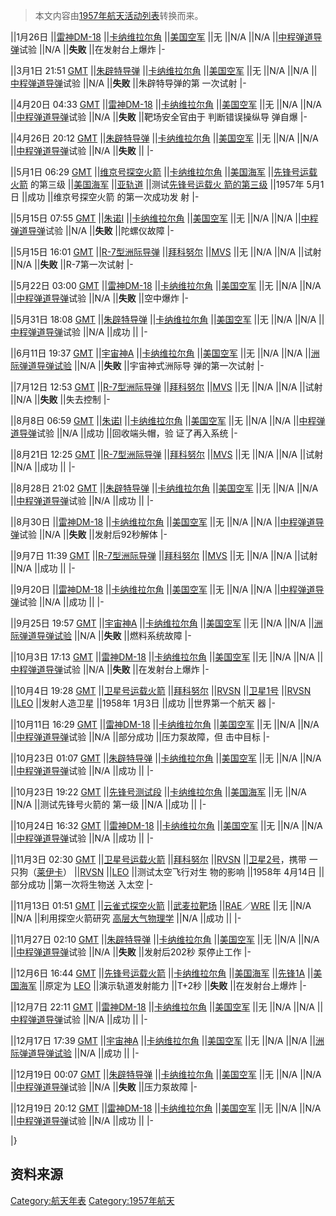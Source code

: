 > 本文内容由[1957年航天活动列表](https://zh.wikipedia.org/wiki/1957年航天活动列表)转换而来。


||<span id="1月"></span>1月26日 ||[雷神DM-18](https://zh.wikipedia.org/wiki/雷神式运载火箭 "wikilink") ||[卡纳维拉尔角](../Page/卡纳维拉尔角.md "wikilink") ||[美国空军](../Page/美国空军.md "wikilink") ||无 ||N/A ||N/A ||[中程弹道导弹](../Page/中程弹道导弹.md "wikilink")试验 ||N/A ||**失败** ||在发射台上爆炸 |-

||<span id="3月"></span>3月1日
21:51 [GMT](https://zh.wikipedia.org/wiki/GMT "wikilink") ||[朱辟特导弹](https://zh.wikipedia.org/wiki/朱辟特导弹 "wikilink") ||[卡纳维拉尔角](../Page/卡纳维拉尔角.md "wikilink") ||[美国空军](../Page/美国空军.md "wikilink") ||无 ||N/A ||N/A ||[中程弹道导弹](../Page/中程弹道导弹.md "wikilink")试验 ||N/A ||**失败** ||朱辟特导弹的第
一次试射 |-

||<span id="4月"></span>4月20日
04:33 [GMT](https://zh.wikipedia.org/wiki/GMT "wikilink") ||[雷神DM-18](https://zh.wikipedia.org/wiki/雷神式运载火箭 "wikilink") ||[卡纳维拉尔角](../Page/卡纳维拉尔角.md "wikilink") ||[美国空军](../Page/美国空军.md "wikilink") ||无 ||N/A ||N/A ||[中程弹道导弹](../Page/中程弹道导弹.md "wikilink")试验 ||N/A ||**失败** ||靶场安全官由于
判断错误操纵导
弹自爆 |-

||4月26日
20:12 [GMT](https://zh.wikipedia.org/wiki/GMT "wikilink") ||[朱辟特导弹](https://zh.wikipedia.org/wiki/朱辟特导弹 "wikilink") ||[卡纳维拉尔角](../Page/卡纳维拉尔角.md "wikilink") ||[美国空军](../Page/美国空军.md "wikilink") ||无 ||N/A ||N/A ||[中程弹道导弹](../Page/中程弹道导弹.md "wikilink")试验 ||N/A ||**失败** || |-

||<span id="5月"></span>5月1日
06:29 [GMT](https://zh.wikipedia.org/wiki/GMT "wikilink") ||[维京号探空火箭](https://zh.wikipedia.org/wiki/维京号探空火箭 "wikilink") ||[卡纳维拉尔角](../Page/卡纳维拉尔角.md "wikilink") ||[美国海军](https://zh.wikipedia.org/wiki/美国海军 "wikilink") ||[先锋号运载火箭](https://zh.wikipedia.org/wiki/先锋号运载火箭 "wikilink")
的第三级 ||[美国海军](https://zh.wikipedia.org/wiki/美国海军 "wikilink") ||[亚轨道](https://zh.wikipedia.org/wiki/亚轨道 "wikilink") ||测试[先锋号运载火
箭的第三级](https://zh.wikipedia.org/wiki/先锋号运载火箭 "wikilink") ||1957年
5月1日 ||成功 ||维京号探空火箭
的第一次成功发
射 |-

||5月15日
07:55 [GMT](https://zh.wikipedia.org/wiki/GMT "wikilink") ||[朱诺I](https://zh.wikipedia.org/wiki/朱诺I "wikilink") ||[卡纳维拉尔角](../Page/卡纳维拉尔角.md "wikilink") ||[美国空军](../Page/美国空军.md "wikilink") ||无 ||N/A ||N/A ||[中程弹道导弹](../Page/中程弹道导弹.md "wikilink")试验 ||N/A ||**失败** ||陀螺仪故障 |-

||5月15日
16:01 [GMT](https://zh.wikipedia.org/wiki/GMT "wikilink") ||[R-7型洲际导弹](https://zh.wikipedia.org/wiki/R-7型洲际导弹 "wikilink") ||[拜科努尔](https://zh.wikipedia.org/wiki/拜科努尔航天中心 "wikilink") ||[MVS](https://zh.wikipedia.org/wiki/MVS "wikilink") ||无 ||N/A ||N/A ||试射 ||N/A ||**失败** ||R-7第一次试射 |-

||5月22日
03:00 [GMT](https://zh.wikipedia.org/wiki/GMT "wikilink") ||[雷神DM-18](https://zh.wikipedia.org/wiki/雷神式运载火箭 "wikilink") ||[卡纳维拉尔角](../Page/卡纳维拉尔角.md "wikilink") ||[美国空军](../Page/美国空军.md "wikilink") ||无 ||N/A ||N/A ||[中程弹道导弹](../Page/中程弹道导弹.md "wikilink")试验 ||N/A ||**失败** ||空中爆炸 |-

||5月31日
18:08 [GMT](https://zh.wikipedia.org/wiki/GMT "wikilink") ||[朱辟特导弹](https://zh.wikipedia.org/wiki/朱辟特导弹 "wikilink") ||[卡纳维拉尔角](../Page/卡纳维拉尔角.md "wikilink") ||[美国空军](../Page/美国空军.md "wikilink") ||无 ||N/A ||N/A ||[中程弹道导弹](../Page/中程弹道导弹.md "wikilink")试验 ||N/A ||成功 || |-

||<span id="6月"></span>6月11日
19:37 [GMT](https://zh.wikipedia.org/wiki/GMT "wikilink") ||[宇宙神A](https://zh.wikipedia.org/wiki/宇宙神A "wikilink") ||[卡纳维拉尔角](../Page/卡纳维拉尔角.md "wikilink") ||[美国空军](../Page/美国空军.md "wikilink") ||无 ||N/A ||N/A ||[洲际弹道导弹试验](https://zh.wikipedia.org/wiki/洲际弹道导弹 "wikilink") ||N/A ||**失败** ||宇宙神式洲际导
弹的第一次试射 |-

||<span id="7月"></span>7月12日
12:53 [GMT](https://zh.wikipedia.org/wiki/GMT "wikilink") ||[R-7型洲际导弹](https://zh.wikipedia.org/wiki/R-7型洲际导弹 "wikilink") ||[拜科努尔](https://zh.wikipedia.org/wiki/拜科努尔航天中心 "wikilink") ||[MVS](https://zh.wikipedia.org/wiki/MVS "wikilink") ||无 ||N/A ||N/A ||试射 ||N/A ||**失败** ||失去控制 |-

||<span id="8月"></span>8月8日
06:59 [GMT](https://zh.wikipedia.org/wiki/GMT "wikilink") ||[朱诺I](https://zh.wikipedia.org/wiki/朱诺I "wikilink") ||[卡纳维拉尔角](../Page/卡纳维拉尔角.md "wikilink") ||[美国空军](../Page/美国空军.md "wikilink") ||无 ||N/A ||N/A ||[中程弹道导弹](../Page/中程弹道导弹.md "wikilink")试验 ||N/A ||成功 ||回收端头帽，验
证了再入系统 |-

||8月21日
12:25 [GMT](https://zh.wikipedia.org/wiki/GMT "wikilink") ||[R-7型洲际导弹](https://zh.wikipedia.org/wiki/R-7型洲际导弹 "wikilink") ||[拜科努尔](https://zh.wikipedia.org/wiki/拜科努尔航天中心 "wikilink") ||[MVS](https://zh.wikipedia.org/wiki/MVS "wikilink") ||无 ||N/A ||N/A ||试射 ||N/A ||成功 || |-

||8月28日
21:02 [GMT](https://zh.wikipedia.org/wiki/GMT "wikilink") ||[朱辟特导弹](https://zh.wikipedia.org/wiki/朱辟特导弹 "wikilink") ||[卡纳维拉尔角](../Page/卡纳维拉尔角.md "wikilink") ||[美国空军](../Page/美国空军.md "wikilink") ||无 ||N/A ||N/A ||[中程弹道导弹](../Page/中程弹道导弹.md "wikilink")试验 ||N/A ||成功 || |-

||8月30日 ||[雷神DM-18](https://zh.wikipedia.org/wiki/雷神式运载火箭 "wikilink") ||[卡纳维拉尔角](../Page/卡纳维拉尔角.md "wikilink") ||[美国空军](../Page/美国空军.md "wikilink") ||无 ||N/A ||N/A ||[中程弹道导弹](../Page/中程弹道导弹.md "wikilink")试验 ||N/A ||**失败** ||发射后92秒解体 |-

||<span id="9月"></span>9月7日
11:39 [GMT](https://zh.wikipedia.org/wiki/GMT "wikilink") ||[R-7型洲际导弹](https://zh.wikipedia.org/wiki/R-7型洲际导弹 "wikilink") ||[拜科努尔](https://zh.wikipedia.org/wiki/拜科努尔航天中心 "wikilink") ||[MVS](https://zh.wikipedia.org/wiki/MVS "wikilink") ||无 ||N/A ||N/A ||试射 ||N/A ||成功 || |-

||9月20日 ||[雷神DM-18](https://zh.wikipedia.org/wiki/雷神式运载火箭 "wikilink") ||[卡纳维拉尔角](../Page/卡纳维拉尔角.md "wikilink") ||[美国空军](../Page/美国空军.md "wikilink") ||无 ||N/A ||N/A ||[中程弹道导弹](../Page/中程弹道导弹.md "wikilink")试验 ||N/A ||成功 || |-

||9月25日
19:57 [GMT](https://zh.wikipedia.org/wiki/GMT "wikilink") ||[宇宙神A](https://zh.wikipedia.org/wiki/宇宙神A "wikilink") ||[卡纳维拉尔角](../Page/卡纳维拉尔角.md "wikilink") ||[美国空军](../Page/美国空军.md "wikilink") ||无 ||N/A ||N/A ||[洲际弹道导弹试验](https://zh.wikipedia.org/wiki/洲际弹道导弹 "wikilink") ||N/A ||**失败** ||燃料系统故障 |-

||<span id="10月"></span>10月3日
17:13 [GMT](https://zh.wikipedia.org/wiki/GMT "wikilink") ||[雷神DM-18](https://zh.wikipedia.org/wiki/雷神式运载火箭 "wikilink") ||[卡纳维拉尔角](../Page/卡纳维拉尔角.md "wikilink") ||[美国空军](../Page/美国空军.md "wikilink") ||无 ||N/A ||N/A ||[中程弹道导弹](../Page/中程弹道导弹.md "wikilink")试验 ||N/A ||**失败** ||在发射台上爆炸 |-

||10月4日
19:28 [GMT](https://zh.wikipedia.org/wiki/GMT "wikilink") ||[卫星号运载火箭](https://zh.wikipedia.org/wiki/卫星号运载火箭 "wikilink") ||[拜科努尔](https://zh.wikipedia.org/wiki/拜科努尔航天中心 "wikilink") ||[RVSN](https://zh.wikipedia.org/wiki/RVSN "wikilink") ||[卫星1号](https://zh.wikipedia.org/wiki/卫星1号 "wikilink") ||[RVSN](https://zh.wikipedia.org/wiki/RVSN "wikilink") ||[LEO](https://zh.wikipedia.org/wiki/LEO "wikilink") ||发射人造卫星 ||1958年
1月3日 ||成功 ||世界第一个航天
器 |-

||10月11日
16:29 [GMT](https://zh.wikipedia.org/wiki/GMT "wikilink") ||[雷神DM-18](https://zh.wikipedia.org/wiki/雷神式运载火箭 "wikilink") ||[卡纳维拉尔角](../Page/卡纳维拉尔角.md "wikilink") ||[美国空军](../Page/美国空军.md "wikilink") ||无 ||N/A ||N/A ||[中程弹道导弹](../Page/中程弹道导弹.md "wikilink")试验 ||N/A ||部分成功 ||压力泵故障，但
击中目标 |-

||10月23日
01:07 [GMT](https://zh.wikipedia.org/wiki/GMT "wikilink") ||[朱辟特导弹](https://zh.wikipedia.org/wiki/朱辟特导弹 "wikilink") ||[卡纳维拉尔角](../Page/卡纳维拉尔角.md "wikilink") ||[美国空军](../Page/美国空军.md "wikilink") ||无 ||N/A ||N/A ||[中程弹道导弹](../Page/中程弹道导弹.md "wikilink")试验 ||N/A ||成功 || |-

||10月23日
19:22 [GMT](https://zh.wikipedia.org/wiki/GMT "wikilink") ||[先锋号测试段](https://zh.wikipedia.org/wiki/先锋号运载火箭 "wikilink") ||[卡纳维拉尔角](../Page/卡纳维拉尔角.md "wikilink") ||[美国海军](https://zh.wikipedia.org/wiki/美国海军 "wikilink") ||无 ||N/A ||N/A ||测试先锋号火箭的
第一级 ||N/A ||成功 || |-

||10月24日
16:32 [GMT](https://zh.wikipedia.org/wiki/GMT "wikilink") ||[雷神DM-18](https://zh.wikipedia.org/wiki/雷神式运载火箭 "wikilink") ||[卡纳维拉尔角](../Page/卡纳维拉尔角.md "wikilink") ||[美国空军](../Page/美国空军.md "wikilink") ||无 ||N/A ||N/A ||[中程弹道导弹](../Page/中程弹道导弹.md "wikilink")试验 ||N/A ||成功 || |-

||<span id="11月"></span>11月3日
02:30 [GMT](https://zh.wikipedia.org/wiki/GMT "wikilink") ||[卫星号运载火箭](https://zh.wikipedia.org/wiki/卫星号运载火箭 "wikilink") ||[拜科努尔](https://zh.wikipedia.org/wiki/拜科努尔航天中心 "wikilink") ||[RVSN](https://zh.wikipedia.org/wiki/RVSN "wikilink") ||[卫星2号](https://zh.wikipedia.org/wiki/卫星2号 "wikilink")，携带
一只狗（[莱伊卡](https://zh.wikipedia.org/wiki/莱伊卡 "wikilink")） ||[RVSN](https://zh.wikipedia.org/wiki/RVSN "wikilink") ||[LEO](https://zh.wikipedia.org/wiki/LEO "wikilink") ||测试太空飞行对生
物的影响 ||1958年
4月14日 ||部分成功 ||第一次将生物送
入太空 |-

||11月13日
01:51 [GMT](https://zh.wikipedia.org/wiki/GMT "wikilink") ||[云雀式探空火箭](https://zh.wikipedia.org/wiki/云雀式探空火箭 "wikilink") ||[武麦拉靶场](https://zh.wikipedia.org/wiki/武麦拉靶场 "wikilink") ||[RAE](https://zh.wikipedia.org/wiki/RAE "wikilink")／[WRE](https://zh.wikipedia.org/wiki/WRE "wikilink") ||无 ||N/A ||N/A ||利用探空火箭研究
[高层大气物理学](https://zh.wikipedia.org/wiki/高层大气物理学 "wikilink") ||N/A ||成功 || |-

||11月27日
02:10 [GMT](https://zh.wikipedia.org/wiki/GMT "wikilink") ||[朱辟特导弹](https://zh.wikipedia.org/wiki/朱辟特导弹 "wikilink") ||[卡纳维拉尔角](../Page/卡纳维拉尔角.md "wikilink") ||[美国空军](../Page/美国空军.md "wikilink") ||无 ||N/A ||N/A ||[中程弹道导弹](../Page/中程弹道导弹.md "wikilink")试验 ||N/A ||**失败** ||发射后202秒
泵停止工作 |-

||<span id="12月"></span>12月6日
16:44 [GMT](https://zh.wikipedia.org/wiki/GMT "wikilink") ||[先锋号运载火箭](https://zh.wikipedia.org/wiki/先锋号运载火箭 "wikilink") ||[卡纳维拉尔角](../Page/卡纳维拉尔角.md "wikilink") ||[美国海军](https://zh.wikipedia.org/wiki/美国海军 "wikilink") ||[先锋1A](https://zh.wikipedia.org/wiki/先锋1A "wikilink") ||[美国海军](https://zh.wikipedia.org/wiki/美国海军 "wikilink") ||原定为
[LEO](https://zh.wikipedia.org/wiki/LEO "wikilink") ||演示轨道发射能力 ||T+2秒 ||**失败** ||在发射台上爆炸 |-

||12月7日
22:11 [GMT](https://zh.wikipedia.org/wiki/GMT "wikilink") ||[雷神DM-18](https://zh.wikipedia.org/wiki/雷神式运载火箭 "wikilink") ||[卡纳维拉尔角](../Page/卡纳维拉尔角.md "wikilink") ||[美国空军](../Page/美国空军.md "wikilink") ||无 ||N/A ||N/A ||[中程弹道导弹](../Page/中程弹道导弹.md "wikilink")试验 ||N/A ||成功 || |-

||12月17日
17:39 [GMT](https://zh.wikipedia.org/wiki/GMT "wikilink") ||[宇宙神A](https://zh.wikipedia.org/wiki/宇宙神A "wikilink") ||[卡纳维拉尔角](../Page/卡纳维拉尔角.md "wikilink") ||[美国空军](../Page/美国空军.md "wikilink") ||无 ||N/A ||N/A ||[洲际弹道导弹试验](https://zh.wikipedia.org/wiki/洲际弹道导弹 "wikilink") ||N/A ||成功 || |-

||12月19日
00:07 [GMT](https://zh.wikipedia.org/wiki/GMT "wikilink") ||[朱辟特导弹](https://zh.wikipedia.org/wiki/朱辟特导弹 "wikilink") ||[卡纳维拉尔角](../Page/卡纳维拉尔角.md "wikilink") ||[美国空军](../Page/美国空军.md "wikilink") ||无 ||N/A ||N/A ||[中程弹道导弹](../Page/中程弹道导弹.md "wikilink")试验 ||N/A ||**失败** ||压力泵故障 |-

||12月19日
20:12 [GMT](https://zh.wikipedia.org/wiki/GMT "wikilink") ||[雷神DM-18](https://zh.wikipedia.org/wiki/雷神式运载火箭 "wikilink") ||[卡纳维拉尔角](../Page/卡纳维拉尔角.md "wikilink") ||[美国空军](../Page/美国空军.md "wikilink") ||无 ||N/A ||N/A ||[中程弹道导弹](../Page/中程弹道导弹.md "wikilink")试验 ||N/A ||成功 || |-

|}

## 资料来源

[Category:航天年表](https://zh.wikipedia.org/wiki/Category:航天年表 "wikilink") [Category:1957年航天](https://zh.wikipedia.org/wiki/Category:1957年航天 "wikilink")